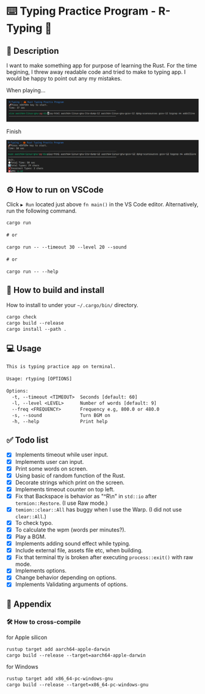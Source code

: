 # ⌨️ Typing Practice Program - R-Typing 🦀

## 📖 Description

I want to make something app for purpose of learning the Rust. For the time begining, I threw away readable code and tried to make to typing app. I would be happy to point out any my mistakes.

When playing...

![sample1](./Screenshot1.png)

Finish

![sample2](./Screenshot2.png)

## ⚙️ How to run on VSCode

Click `▶ Run` located just above `fn main()` in the VS Code editor. Alternatively, run the following command.

```shell
cargo run

# or

cargo run -- --timeout 30 --level 20 --sound

# or

cargo run -- --help
```

## 🔨 How to build and install

How to install to under your `~/.cargo/bin/` directory.

```shell
cargo check
cargo build --release
cargo install --path .
```

## 💻 Usage

```text
This is typing practice app on terminal.

Usage: rtyping [OPTIONS]

Options:
  -t, --timeout <TIMEOUT>  Seconds [default: 60]
  -l, --level <LEVEL>      Number of words [default: 9]
  --freq <FREQUENCY>       Frequency e.g, 800.0 or 480.0
  -s, --sound              Turn BGM on
  -h, --help               Print help
```

## ✅ Todo list

- [x] Implements timeout while user input.
- [x] Implements user can input.
- [x] Print some words on screen.
- [x] Using basic of random function of the Rust.
- [x] Decorate strings which print on the screen.
- [x] Implements timeout counter on top left.
- [x] Fix that Backspace is behavior as "^R\\n" in `std::io` after `termion::Restore`. (I use Raw mode.)
- [x] `temion::clear::All` has buggy when I use the Warp. (I did not use `clear::All`.)
- [x] To check typo.
- [x] To calculate the wpm (words per minutes?).
- [x] Play a BGM.
- [x] Implements adding sound effect while typing.
- [x] Include external file, assets file etc, when building.
- [x] Fix that terminal tty is broken after executing `process::exit()` with raw mode.
- [x] Implements options.
- [x] Change behavior depending on options.
- [x] Implements Validating arguments of options.

## 🔖 Appendix

### 🛠 How to cross-compile

for Apple silicon

```shell
rustup target add aarch64-apple-darwin
cargo build --release --target=aarch64-apple-darwin
```

for Windows

```shell
rustup target add x86_64-pc-windows-gnu
cargo build --release --target=x86_64-pc-windows-gnu
```

